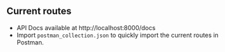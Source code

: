 ## Current routes
  * API Docs available at http://localhost:8000/docs
  * Import ```postman_collection.json``` to quickly import the current routes in Postman.



